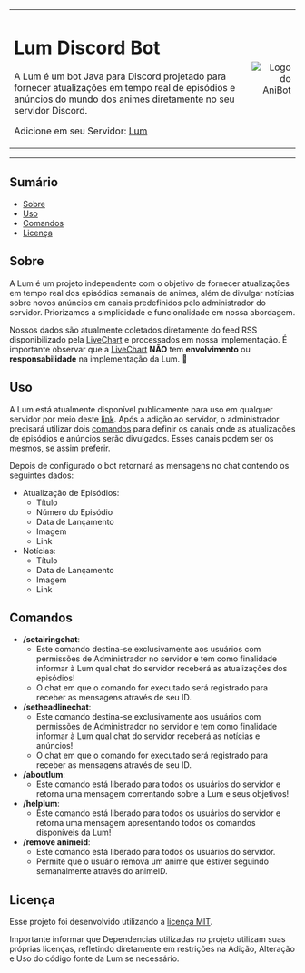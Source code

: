 <table>
  <tr>
    <td>
      <h1>Lum Discord Bot </h1>
      <p>A Lum é um bot Java para Discord projetado para fornecer atualizações em tempo real de episódios e anúncios do mundo dos animes diretamente no seu servidor Discord.<p>
      <p>Adicione em seu Servidor: <a href="https://discord.com/api/oauth2/authorize?client_id=1160392363240341606&permissions=224256&scope=bot">Lum</a></p>
    </td>
    <td align="right">
      <img src="https://thumbs2.imgbox.com/ce/c7/GQCA2kyR_t.jpg" alt="Logo do AniBot">
    </td>
  </tr>
</table>

<hr>

## Sumário

- [Sobre](#sobre)
- [Uso](#uso)
- [Comandos](#comandos)
- [Licença](#licença)

## Sobre
A Lum é um projeto independente com o objetivo de fornecer atualizações em tempo real dos episódios semanais de animes, além de divulgar notícias sobre novos anúncios em canais predefinidos pelo administrador do servidor. Priorizamos a simplicidade e funcionalidade em nossa abordagem.

Nossos dados são atualmente coletados diretamente do feed RSS disponibilizado pela [LiveChart](www.livechart.me) e processados em nossa implementação. É importante observar que a [LiveChart](www.livechart.me) **NÃO** tem **envolvimento** ou **responsabilidade** na implementação da Lum. 👏

## Uso
A Lum está atualmente disponível publicamente para uso em qualquer servidor por meio deste [link](https://discord.com/api/oauth2/authorize?client_id=1160392363240341606&permissions=224256&scope=bot). Após a adição ao servidor, o administrador precisará utilizar dois [comandos](#comandos) para definir os canais onde as atualizações de episódios e anúncios serão divulgados. Esses canais podem ser os mesmos, se assim preferir.

Depois de configurado o bot retornará as mensagens no chat contendo os seguintes dados:
+ Atualização de Episódios:
  - Título
  - Número do Episódio
  - Data de Lançamento
  - Imagem
  - Link
+ Notícias:
  - Título
  - Data de Lançamento
  - Imagem
  - Link

## Comandos
+ **/setairingchat**:
  - Este comando destina-se exclusivamente aos usuários com permissões de Administrador no servidor e tem como finalidade informar à Lum qual chat do servidor receberá as atualizações dos episódios!
  - O chat em que o comando for executado será registrado para receber as mensagens através de seu ID.
+ **/setheadlinechat**:
  - Este comando destina-se exclusivamente aos usuários com permissões de Administrador no servidor e tem como finalidade informar à Lum qual chat do servidor receberá as notícias e anúncios!
  - O chat em que o comando for executado será registrado para receber as mensagens através de seu ID.
+ **/aboutlum**:
  - Este comando está liberado para todos os usuários do servidor e retorna uma mensagem comentando sobre a Lum e seus objetivos!
+ **/helplum**:
  - Este comando está liberado para todos os usuários do servidor e retorna uma mensagem apresentando todos os comandos disponíveis da Lum!
+ **/remove animeid**:
  - Este comando está liberado para todos os usuários do servidor.
  - Permite que o usuário remova um anime que estiver seguindo semanalmente através do animeID.

## Licença
Esse projeto foi desenvolvido utilizando a [licença MIT](LICENSE).

Importante informar que Dependencias utilizadas no projeto utilizam suas próprias licenças, refletindo diretamente em restrições na Adição, Alteração e Uso do código fonte da Lum se necessário.
